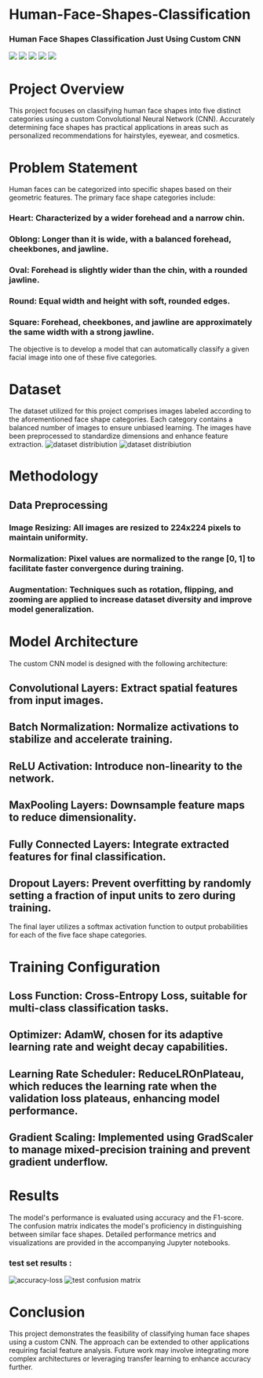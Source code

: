 # Human-Face-Shapes-Classification
### Human Face Shapes Classification Just Using Custom CNN 


![](https://github.com/alirzx/Human-Face-Shapes-Classification/blob/main/Plots/photo_6030725518216774992_y.jpg)
![](https://github.com/alirzx/Human-Face-Shapes-Classification/blob/main/Plots/photo_6030725518216774993_y.jpg)
![](https://github.com/alirzx/Human-Face-Shapes-Classification/blob/main/Plots/photo_6030725518216774994_y.jpg)
![](https://github.com/alirzx/Human-Face-Shapes-Classification/blob/main/Plots/photo_6030725518216774995_y.jpg)
![](https://github.com/alirzx/Human-Face-Shapes-Classification/blob/main/Plots/photo_6030725518216774996_y.jpg)

# Project Overview
This project focuses on classifying human face shapes into five distinct categories using a custom Convolutional Neural Network (CNN). Accurately determining face shapes has practical applications in areas such as personalized recommendations for hairstyles, eyewear, and cosmetics.

# Problem Statement
Human faces can be categorized into specific shapes based on their geometric features. The primary face shape categories include:

### Heart: Characterized by a wider forehead and a narrow chin.

### Oblong: Longer than it is wide, with a balanced forehead, cheekbones, and jawline.

### Oval: Forehead is slightly wider than the chin, with a rounded jawline.

### Round: Equal width and height with soft, rounded edges.

### Square: Forehead, cheekbones, and jawline are approximately the same width with a strong jawline.

The objective is to develop a model that can automatically classify a given facial image into one of these five categories.

# Dataset

The dataset utilized for this project comprises images labeled according to the aforementioned face shape categories. Each category contains a balanced number of images to ensure unbiased learning. The images have been preprocessed to standardize dimensions and enhance feature extraction.
![dataset distribiution](https://github.com/alirzx/Human-Face-Shapes-Classification/blob/main/Plots/photo_6030725518216774989_y.jpg)
![dataset distribiution](https://github.com/alirzx/Human-Face-Shapes-Classification/blob/main/Plots/photo_6030725518216774991_y.jpg)

# Methodology

## Data Preprocessing
### Image Resizing: All images are resized to 224x224 pixels to maintain uniformity.

### Normalization: Pixel values are normalized to the range [0, 1] to facilitate faster convergence during training.

### Augmentation: Techniques such as rotation, flipping, and zooming are applied to increase dataset diversity and improve model generalization.

# Model Architecture
The custom CNN model is designed with the following architecture:

## Convolutional Layers: Extract spatial features from input images.

## Batch Normalization: Normalize activations to stabilize and accelerate training.

## ReLU Activation: Introduce non-linearity to the network.

## MaxPooling Layers: Downsample feature maps to reduce dimensionality.

## Fully Connected Layers: Integrate extracted features for final classification.

## Dropout Layers: Prevent overfitting by randomly setting a fraction of input units to zero during training.

The final layer utilizes a softmax activation function to output probabilities for each of the five face shape categories.

# Training Configuration
## Loss Function: Cross-Entropy Loss, suitable for multi-class classification tasks.

## Optimizer: AdamW, chosen for its adaptive learning rate and weight decay capabilities.

## Learning Rate Scheduler: ReduceLROnPlateau, which reduces the learning rate when the validation loss plateaus, enhancing model performance.

## Gradient Scaling: Implemented using GradScaler to manage mixed-precision training and prevent gradient underflow.

# Results
The model's performance is evaluated using accuracy and the F1-score. The confusion matrix indicates the model's proficiency in distinguishing between similar face shapes. Detailed performance metrics and visualizations are provided in the accompanying Jupyter notebooks.

### test set results :
![accuracy-loss](https://github.com/alirzx/Human-Face-Shapes-Classification/blob/main/Plots/photo_6030725518216774998_y.jpg)
![test confusion matrix ](https://github.com/alirzx/Human-Face-Shapes-Classification/blob/main/Plots/photo_6030725518216774999_x.jpg)

# Conclusion
This project demonstrates the feasibility of classifying human face shapes using a custom CNN. The approach can be extended to other applications requiring facial feature analysis. Future work may involve integrating more complex architectures or leveraging transfer learning to enhance accuracy further.

